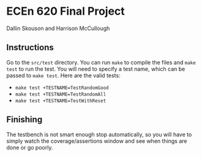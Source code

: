 # ECEn 620 Final Project

Dallin Skouson and Harrison McCullough


## Instructions

Go to the `src/test` directory. You can run `make` to compile the files and
`make test` to run the test. You will need to specify a test name, which can be
passed to `make test`. Here are the valid tests:

  - `make test +TESTNAME=TestRandomGood`
  - `make test +TESTNAME=TestRandomAll`
  - `make test +TESTNAME=TestWithReset`


## Finishing

The testbench is not smart enough stop automatically, so you will have to simply
watch the coverage/assertions window and see when things are done or go poorly.
